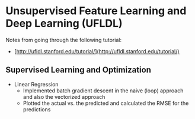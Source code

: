 # Unsupervised Feature Learning and Deep Learning (UFLDL)

Notes from going through the following tutorial:

* [http://ufldl.stanford.edu/tutorial/](http://ufldl.stanford.edu/tutorial/)

## Supervised Learning and Optimization

* Linear Regression
    * Implemented batch gradient descent in the naive (loop) approach and also the vectorized approach
    * Plotted the actual vs. the predicted and calculated the RMSE for the predictions
    
    
